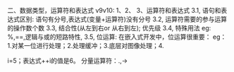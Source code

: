 二、数据类型，运算符和表达式
v9v10: 1、2、
3、运算符和表达式
  3.1, 语句和表达式区别: 语句有分号,表达式(变量+运算符)没有分号
  3.2, 运算符需要的参与运算的操作数个数
  3.3, 结合性(从左到右or 从右到左); 优先级
  3.4, 特殊用法
       eg: %,==,逻辑与或的短路特性,
  3.5, 位运算: 在嵌入式开发中，位运算很重要：
      eg：1.对某一位进行处理；2.处理缓冲；3.底层对图像处理；4.

i=5；表达式++i的值是6。
 分量运算符：.,->
